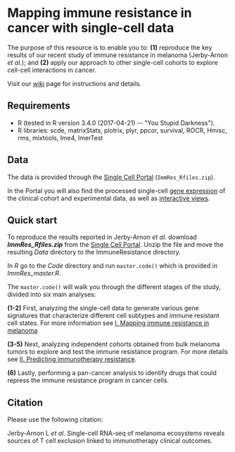 # **Mapping immune resistance in cancer with single-cell data**

The purpose of this resource is to enable you to: **(1)** reproduce the key results of our recent study of immune resistance in melanoma (Jerby-Arnon _et al._); and **(2)** apply our approach to other single-cell cohorts to explore cell-cell interactions in cancer.

Visit our [wiki](https://github.com/livnatje/ImmuneResistance/wiki) page for instructions and details.

## **Requirements**

* R (tested in R version 3.4.0 (2017-04-21) -- "You Stupid Darkness").
* R libraries: scde, matrixStats, plotrix, plyr, ppcor, survival, ROCR, Hmisc, rms, mixtools, lme4, lmerTest

## **Data**

The data is provided through the [Single Cell Portal](https://portals.broadinstitute.org/single_cell/study/melanoma-immunotherapy-resistance#study-download) (```ImmRes_Rfiles.zip```).

In the Portal you will also find the processed single-cell [gene expression](https://portals.broadinstitute.org/single_cell/study/melanoma-immunotherapy-resistance#study-download) of the clinical cohort and experimental data, as well as [interactive views](https://portals.broadinstitute.org/single_cell/study/melanoma-immunotherapy-resistance#study-visualize).

## **Quick start**

To reproduce the results reported in Jerby-Arnon _et al._ download _**ImmRes_Rfiles.zip**_ from the [Single Cell Portal](https://portals.broadinstitute.org/single_cell/study/melanoma-immunotherapy-resistance#study-download). Unzip the file and move the resulting _Data_ directory to the ImmuneResistance directory. 

In _R_ go to the _Code_ directory and run ```master.code()``` which is provided in _ImmRes_master.R_.

The ```master.code()``` will walk you through the different stages of the study, divided into six main analyses:

**(1-2)** First, analyzing the single-cell data to generate various gene signatures that characterize different cell subtypes and immune resistant cell states. For more information see [I. Mapping immune resistance in melanoma](https://github.com/livnatje/ImmuneResistance/wiki/I.-Mapping-immune-resistance-in-melanoma)

**(3-5)** Next, analyzing independent cohorts obtained from bulk melanoma tumors to explore and test the immune resistance program. For more details see [II. Predicting immunotherapy resistance](https://github.com/livnatje/ImmuneResistance/wiki/II.-Predicting-immunotherapy-resistance).

**(6)** Lastly, performing a pan-cancer analysis to identify drugs that could repress the immune resistance program in cancer cells.

## Citation

Please use the following citation:

Jerby-Arnon L _et al._ Single-cell RNA-seq of melanoma ecosystems reveals sources of T cell exclusion linked to immunotherapy clinical outcomes.
